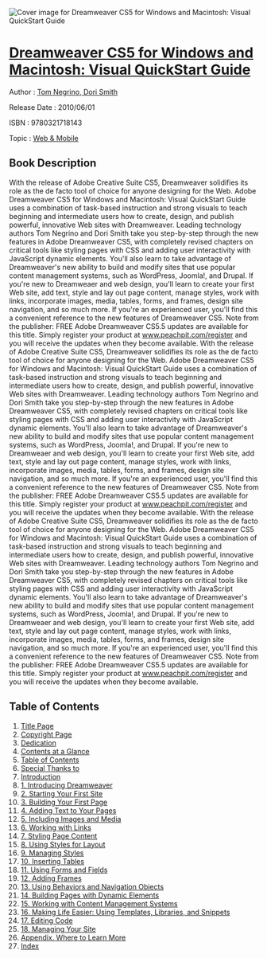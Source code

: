 ![Cover image for Dreamweaver CS5 for Windows and Macintosh: Visual QuickStart Guide](https://imgdetail.ebookreading.net/cover/cover/web_mobile/EB9780321718143.jpg)

[Dreamweaver CS5 for Windows and Macintosh: Visual QuickStart Guide](https://ebookreading.net/view/book/Dreamweaver+CS5+for+Windows+and+Macintosh%3A+Visual+QuickStart+Guide-EB9780321718143_1.html "Dreamweaver CS5 for Windows and Macintosh: Visual QuickStart Guide")
====================================================================================================================

Author : [Tom Negrino](https://ebookreading.net/search/author/Tom+Negrino),[ Dori Smith](https://ebookreading.net/search/author/+Dori+Smith)

Release Date : 2010/06/01

ISBN : 9780321718143

Topic : [Web & Mobile](https://ebookreading.net/search/category/web-mobile)

Book Description
-----------------

With the release of Adobe Creative Suite CS5, Dreamweaver solidifies its role as the de facto tool of choice for anyone designing for the Web. Adobe Dreamweaver CS5 for Windows and Macintosh: Visual QuickStart Guide uses a combination of task-based instruction and strong visuals to teach beginning and intermediate users how to create, design, and publish powerful, innovative Web sites with Dreamweaver. Leading technology authors Tom Negrino and Dori Smith take you step-by-step through the new features in Adobe Dreamweaver CS5, with completely revised chapters on critical tools like styling pages with CSS and adding user interactivity with JavaScript dynamic elements. You'll also learn to take advantage of Dreamweaver's new ability to build and modify sites that use popular content management systems, such as WordPress, Joomla!, and Drupal. If you're new to Dreamweaer and web design, you'll learn to create your first Web site, add text, style and lay out page content, manage styles, work with links, incorporate images, media, tables, forms, and frames, design site navigation, and so much more. If you're an experienced user, you'll find this a convenient reference to the new features of Dreamweaver CS5. 			 			Note from the publisher: FREE Adobe Dreamweaver CS5.5 updates are available for this title. Simply register your product at www.peachpit.com/register and you will receive the updates when they become available.
              With the release of Adobe Creative Suite CS5, Dreamweaver solidifies its role as the de facto tool of choice for anyone designing for the Web. Adobe Dreamweaver CS5 for Windows and Macintosh: Visual QuickStart Guide uses a combination of task-based instruction and strong visuals to teach beginning and intermediate users how to create, design, and publish powerful, innovative Web sites with Dreamweaver. Leading technology authors Tom Negrino and Dori Smith take you step-by-step through the new features in Adobe Dreamweaver CS5, with completely revised chapters on critical tools like styling pages with CSS and adding user interactivity with JavaScript dynamic elements. You'll also learn to take advantage of Dreamweaver's new ability to build and modify sites that use popular content management systems, such as WordPress, Joomla!, and Drupal. If you're new to Dreamweaer and web design, you'll learn to create your first Web site, add text, style and lay out page content, manage styles, work with links, incorporate images, media, tables, forms, and frames, design site navigation, and so much more. If you're an experienced user, you'll find this a convenient reference to the new features of Dreamweaver CS5. 			 			Note from the publisher: FREE Adobe Dreamweaver CS5.5 updates are available for this title. Simply register your product at www.peachpit.com/register and you will receive the updates when they become available.
              With the release of Adobe Creative Suite CS5, Dreamweaver solidifies its role as the de facto tool of choice for anyone designing for the Web. Adobe Dreamweaver CS5 for Windows and Macintosh: Visual QuickStart Guide uses a combination of task-based instruction and strong visuals to teach beginning and intermediate users how to create, design, and publish powerful, innovative Web sites with Dreamweaver. Leading technology authors Tom Negrino and Dori Smith take you step-by-step through the new features in Adobe Dreamweaver CS5, with completely revised chapters on critical tools like styling pages with CSS and adding user interactivity with JavaScript dynamic elements. You'll also learn to take advantage of Dreamweaver's new ability to build and modify sites that use popular content management systems, such as WordPress, Joomla!, and Drupal. If you're new to Dreamweaer and web design, you'll learn to create your first Web site, add text, style and lay out page content, manage styles, work with links, incorporate images, media, tables, forms, and frames, design site navigation, and so much more. If you're an experienced user, you'll find this a convenient reference to the new features of Dreamweaver CS5. 			 			Note from the publisher: FREE Adobe Dreamweaver CS5.5 updates are available for this title. Simply register your product at www.peachpit.com/register and you will receive the updates when they become available.
              
Table of Contents
-----------------

1. [Title Page](https://ebookreading.net/view/book/Dreamweaver+CS5+for+Windows+and+Macintosh%3A+Visual+QuickStart+Guide-EB9780321718143_3.html)
1. [Copyright Page](https://ebookreading.net/view/book/Dreamweaver+CS5+for+Windows+and+Macintosh%3A+Visual+QuickStart+Guide-EB9780321718143_0.html)
1. [Dedication](https://ebookreading.net/view/book/Dreamweaver+CS5+for+Windows+and+Macintosh%3A+Visual+QuickStart+Guide-EB9780321718143_5.html)
1. [Contents at a Glance](https://ebookreading.net/view/book/Dreamweaver+CS5+for+Windows+and+Macintosh%3A+Visual+QuickStart+Guide-EB9780321718143_6.html)
1. [Table of Contents](https://ebookreading.net/view/book/Dreamweaver+CS5+for+Windows+and+Macintosh%3A+Visual+QuickStart+Guide-EB9780321718143_7.html)
1. [Special Thanks to](https://ebookreading.net/view/book/Dreamweaver+CS5+for+Windows+and+Macintosh%3A+Visual+QuickStart+Guide-EB9780321718143_0.html)
1. [Introduction](https://ebookreading.net/view/book/Dreamweaver+CS5+for+Windows+and+Macintosh%3A+Visual+QuickStart+Guide-EB9780321718143_8.html)
1. [1. Introducing Dreamweaver](https://ebookreading.net/view/book/Dreamweaver+CS5+for+Windows+and+Macintosh%3A+Visual+QuickStart+Guide-EB9780321718143_9.html)
1. [2. Starting Your First Site](https://ebookreading.net/view/book/Dreamweaver+CS5+for+Windows+and+Macintosh%3A+Visual+QuickStart+Guide-EB9780321718143_10.html)
1. [3. Building Your First Page](https://ebookreading.net/view/book/Dreamweaver+CS5+for+Windows+and+Macintosh%3A+Visual+QuickStart+Guide-EB9780321718143_11.html)
1. [4. Adding Text to Your Pages](https://ebookreading.net/view/book/Dreamweaver+CS5+for+Windows+and+Macintosh%3A+Visual+QuickStart+Guide-EB9780321718143_12.html)
1. [5. Including Images and Media](https://ebookreading.net/view/book/Dreamweaver+CS5+for+Windows+and+Macintosh%3A+Visual+QuickStart+Guide-EB9780321718143_13.html)
1. [6. Working with Links](https://ebookreading.net/view/book/Dreamweaver+CS5+for+Windows+and+Macintosh%3A+Visual+QuickStart+Guide-EB9780321718143_14.html)
1. [7. Styling Page Content](https://ebookreading.net/view/book/Dreamweaver+CS5+for+Windows+and+Macintosh%3A+Visual+QuickStart+Guide-EB9780321718143_15.html)
1. [8. Using Styles for Layout](https://ebookreading.net/view/book/Dreamweaver+CS5+for+Windows+and+Macintosh%3A+Visual+QuickStart+Guide-EB9780321718143_16.html)
1. [9. Managing Styles](https://ebookreading.net/view/book/Dreamweaver+CS5+for+Windows+and+Macintosh%3A+Visual+QuickStart+Guide-EB9780321718143_17.html)
1. [10. Inserting Tables](https://ebookreading.net/view/book/Dreamweaver+CS5+for+Windows+and+Macintosh%3A+Visual+QuickStart+Guide-EB9780321718143_18.html)
1. [11. Using Forms and Fields](https://ebookreading.net/view/book/Dreamweaver+CS5+for+Windows+and+Macintosh%3A+Visual+QuickStart+Guide-EB9780321718143_19.html)
1. [12. Adding Frames](https://ebookreading.net/view/book/Dreamweaver+CS5+for+Windows+and+Macintosh%3A+Visual+QuickStart+Guide-EB9780321718143_20.html)
1. [13. Using Behaviors and Navigation Objects](https://ebookreading.net/view/book/Dreamweaver+CS5+for+Windows+and+Macintosh%3A+Visual+QuickStart+Guide-EB9780321718143_22.html)
1. [14. Building Pages with Dynamic Elements](https://ebookreading.net/view/book/Dreamweaver+CS5+for+Windows+and+Macintosh%3A+Visual+QuickStart+Guide-EB9780321718143_0.html)
1. [15. Working with Content Management Systems](https://ebookreading.net/view/book/Dreamweaver+CS5+for+Windows+and+Macintosh%3A+Visual+QuickStart+Guide-EB9780321718143_24.html)
1. [16. Making Life Easier: Using Templates, Libraries, and Snippets](https://ebookreading.net/view/book/Dreamweaver+CS5+for+Windows+and+Macintosh%3A+Visual+QuickStart+Guide-EB9780321718143_25.html)
1. [17. Editing Code](https://ebookreading.net/view/book/Dreamweaver+CS5+for+Windows+and+Macintosh%3A+Visual+QuickStart+Guide-EB9780321718143_26.html)
1. [18. Managing Your Site](https://ebookreading.net/view/book/Dreamweaver+CS5+for+Windows+and+Macintosh%3A+Visual+QuickStart+Guide-EB9780321718143_27.html)
1. [Appendix. Where to Learn More](https://ebookreading.net/view/book/Dreamweaver+CS5+for+Windows+and+Macintosh%3A+Visual+QuickStart+Guide-EB9780321718143_0.html)
1. [Index](https://ebookreading.net/view/book/Dreamweaver+CS5+for+Windows+and+Macintosh%3A+Visual+QuickStart+Guide-EB9780321718143_28.html)
